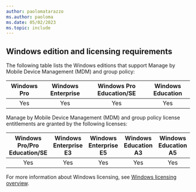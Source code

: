 ```yaml
---
author: paolomatarazzo
ms.author: paoloma
ms.date: 05/02/2023
ms.topic: include
---
```


## Windows edition and licensing requirements

The following table lists the Windows editions that support Manage by Mobile Device Management (MDM) and group policy:

|Windows Pro|Windows Enterprise|Windows Pro Education/SE|Windows Education|
|:---:|:---:|:---:|:---:|
|Yes|Yes|Yes|Yes|

Manage by Mobile Device Management (MDM) and group policy license entitlements are granted by the following licenses:

|Windows Pro/Pro Education/SE|Windows Enterprise E3|Windows Enterprise E5|Windows Education A3|Windows Education A5|
|:---:|:---:|:---:|:---:|:---:|
|Yes|Yes|Yes|Yes|Yes|

For more information about Windows licensing, see [Windows licensing overview](/windows/whats-new/windows-licensing).
